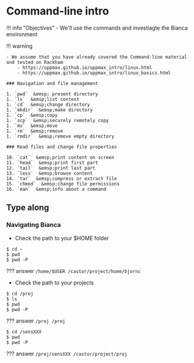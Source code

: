 # Command-line intro

!!! info "Objectives"
    - We'll use the commands and investiagte the Bianca environment

!!! warning

    - We assume that you have already covered the Command-line material and tested on Rackham
        - https://uppmax.github.io/uppmax_intro/linux.html
        - https://uppmax.github.io/uppmax_intro/linux_basics.html
        
    ### Navigation and file management

    1. `pwd`  &emsp; present directory
    1. `ls`  &emsp;list content
    1. `cd`  &emsp;change directory
    1. `mkdir`  &emsp;make directory
    1. `cp`  &emsp;copy
    1. `scp`  &emsp;securely remotely copy
    1. `mv`  &emsp;move
    1. `rm`  &emsp;remove
    1. `rmdir`  &emsp;remove empty directory

    ### Read files and change file properties

    10. `cat`  &emsp;print content on screen
    11. `head`  &emsp;print first part
    12. `tail`  &emsp;print last part
    13. `less`  &emsp;browse content
    14. `tar`  &emsp;compress or extract file
    15. `chmod`  &emsp;change file permissions
    16. `man`  &emsp;info about a command

## Type along

### Navigating Bianca

- Check the path to your $HOME folder

```
$ cd ~
$ pwd
$ pwd -P
```

??? answer
    ```
    /home/$USER
    /castor/project/home/bjornc
    ```

- Check the path to your projects

```
$ cd /proj
$ ls
$ pwd
$ pwd -P
```

??? answer
    ```
    /proj
    /proj
    ```
```
$ cd /sensXXX
$ pwd
$ pwd -P
```
??? answer
    ```
    /proj/sensXXX
    /castor/project/proj
    ```


